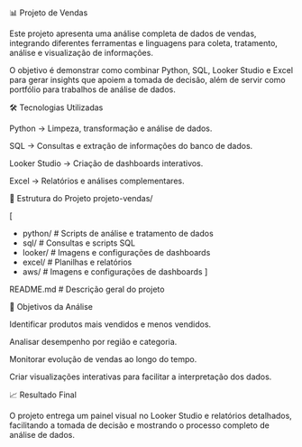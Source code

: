 📊 Projeto de Vendas

Este projeto apresenta uma análise completa de dados de vendas, integrando diferentes ferramentas e linguagens para coleta, tratamento, análise e visualização de informações.

O objetivo é demonstrar como combinar Python, SQL, Looker Studio e Excel para gerar insights que apoiem a tomada de decisão, além de servir como portfólio para trabalhos de análise de dados.

🛠 Tecnologias Utilizadas

Python → Limpeza, transformação e análise de dados.

SQL → Consultas e extração de informações do banco de dados.

Looker Studio → Criação de dashboards interativos.

Excel → Relatórios e análises complementares.

📂 Estrutura do Projeto
projeto-vendas/

[
 * python/      # Scripts de análise e tratamento de dados
 * sql/         # Consultas e scripts SQL
 * looker/      # Imagens e configurações de dashboards
 * excel/       # Planilhas e relatórios
 * aws/         # Imagens e configurações de dashboards
]

 README.md    # Descrição geral do projeto

🎯 Objetivos da Análise

Identificar produtos mais vendidos e menos vendidos.

Analisar desempenho por região e categoria.

Monitorar evolução de vendas ao longo do tempo.

Criar visualizações interativas para facilitar a interpretação dos dados.

📈 Resultado Final

O projeto entrega um painel visual no Looker Studio e relatórios detalhados, facilitando a tomada de decisão e mostrando o processo completo de análise de dados.
